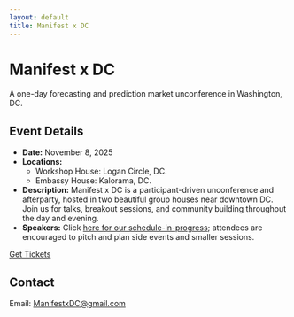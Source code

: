 ```yaml
---
layout: default
title: Manifest x DC
---
```

# Manifest x DC

A one-day forecasting and prediction market unconference in Washington, DC.

## Event Details
- **Date:** November 8, 2025
- **Locations:**
	- Workshop House: Logan Circle, DC.
	- Embassy House: Kalorama, DC.
- **Description:** Manifest x DC is a participant-driven unconference and afterparty, hosted in two beautiful group houses near downtown DC. Join us for talks, breakout sessions, and community building throughout the day and evening.
- **Speakers:** Click [here for our schedule-in-progress](/schedule); attendees are encouraged to pitch and plan side events and smaller sessions.

[Get Tickets](/tickets)

## Contact
Email: [ManifestxDC@gmail.com](mailto:ManifestxDC@gmail.com)